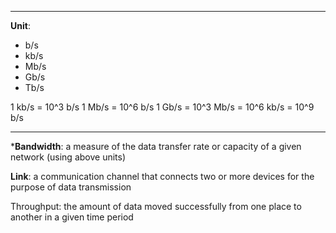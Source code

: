 ----

**Unit**:
- b/s
- kb/s
- Mb/s
- Gb/s
- Tb/s

1 kb/s = 10^3 b/s
1 Mb/s = 10^6 b/s
1 Gb/s = 10^3 Mb/s = 10^6 kb/s = 10^9 b/s

---
***Bandwidth**:
a measure of the data transfer rate or capacity of a given network (using above units)

**Link**:
a communication channel that connects two or more devices for the purpose of data transmission

Throughput:
the amount of data moved successfully from one place to another in a given time period



